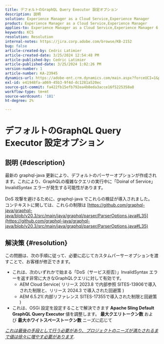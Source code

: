 ```yaml
---
title: デフォルトのGraphQL Query Executor 設定オプション
description: 説明
solution: Experience Manager as a Cloud Service,Experience Manager
product: Experience Manager as a Cloud Service,Experience Manager
applies-to: Experience Manager as a Cloud Service,Experience Manager 6.5
keywords: KCS
resolution: Resolution
internal-notes: https://jira.corp.adobe.com/browse/KB-2152
bug: false
article-created-by: Cedric Latimier
article-created-date: 3/25/2024 12:54:48 PM
article-published-by: Cedric Latimier
article-published-date: 3/25/2024 1:02:26 PM
version-number: 1
article-number: KA-23945
dynamics-url: https://adobe-ent.crm.dynamics.com/main.aspx?forceUCI=1&pagetype=entityrecord&etn=knowledgearticle&id=5b8772d6-a6ea-ee11-a204-6045bd0063aa
exl-id: e41948fa-a069-45b3-9f4d-dc1281a520ec
source-git-commit: fa422fb15efb792ea4b8eda3acce16f5225358a8
workflow-type: tm+mt
source-wordcount: '181'
ht-degree: 2%

---
```


# デフォルトのGraphQL Query Executor 設定オプション

## 説明 {#description}

最新の graphql-java 更新により、デフォルトのパーサーオプションが作成されます。これにより、GraphQLの複雑なクエリの実行中に「Doinal of Service」InvalidSyntax エラーが発生する可能性があります。 <br><br>DoS 攻撃を避けるために、graphql-java でこれらの検証が導入されました。 
<br>コンテキストに関しては、これらの制限は [https://github.com/graphql-java/graphql-java/blob/v20.3/src/main/java/graphql/parser/ParserOptions.java#L35](https://github.com/graphql-java/graphql-java/blob/v20.3/src/main/java/graphql/parser/ParserOptions.java#L35)

## 解決策 {#resolution}


この問題は、次の手順に従って、必要に応じてカスタムパーサーオプションを渡すことで、お客様が修正できます。

- これは、次のいずれかで始まる「DoS（サービス拒否）」InvalidSyntax エラーを返す非常に大きなGraphQLクエリに対して有効です。
   - AEM Cloud Service( リリース 2023.8 で内部参照 SITES-13906で導入された制限と、リリース 2024.3 で導入された回避策 )
   - AEM 6.5.21( 内部リファレンス SITES-17355で導入された制限と回避策 )
- これは、OSGi 設定を設定することで解決できます <b>Apache Sling Default GraphQL Query Executor</b> 値を調整します。 <b>最大クエリトークン数</b> および <b>最大ホワイトスペーストークン数</b> ニーズに応じて


*<u>これは最後の手段として行う必要があり、プロジェクトのニーズが満たされるまで値は徐々に増やす必要があります</u>*.
